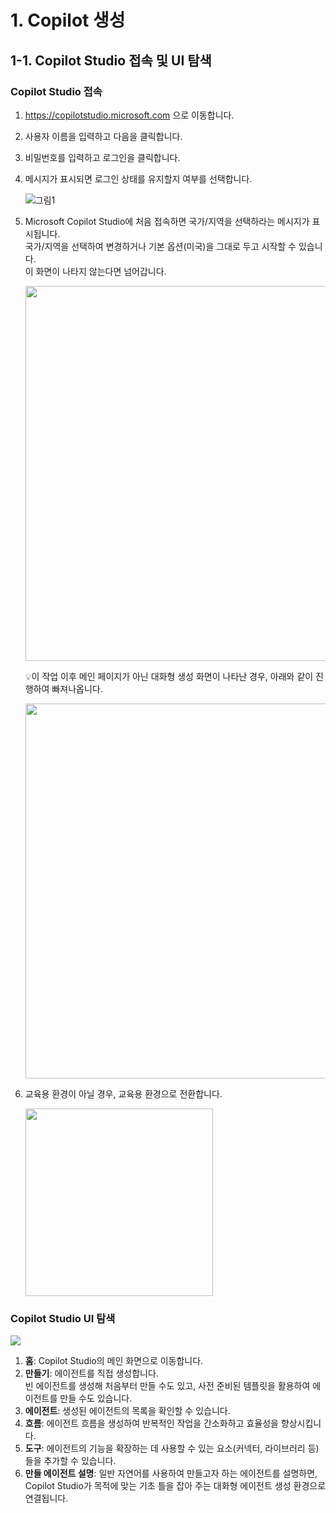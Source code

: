 # 1. Copilot 생성

## 1-1. Copilot Studio 접속 및 UI 탐색

### Copilot Studio 접속

1. https://copilotstudio.microsoft.com 으로 이동합니다.

2. 사용자 이름을 입력하고 다음을 클릭합니다.  

4. 비밀번호를 입력하고 로그인을 클릭합니다.
   
5. 메시지가 표시되면 로그인 상태를 유지할지 여부를 선택합니다.
   
   ![그림1](https://github.com/user-attachments/assets/68801fa6-570e-442d-b299-338c931783f2)

6. Microsoft Copilot Studio에 처음 접속하면 국가/지역을 선택하라는 메시지가 표시됩니다. </br> 국가/지역을 선택하여 변경하거나 기본 옵션(미국)을 그대로 두고 시작할 수 있습니다.</br>이 화면이 나타지 않는다면 넘어갑니다.

   <img src="https://github.com/user-attachments/assets/936ae972-db56-485a-8b38-80f15dd81866" width=600/>

   💡이 작업 이후 메인 페이지가 아닌 대화형 생성 화면이 나타난 경우, 아래와 같이 진행하여 빠져나옵니다.

   <img src="https://github.com/user-attachments/assets/8cb86f79-2dc2-42f0-a33b-67dc0974f402" width=600/>

7. 교육용 환경이 아닐 경우, 교육용 환경으로 전환합니다.

   <img src="https://github.com/user-attachments/assets/a007c34c-b5da-4c69-b8fe-cbe0164e95a6" width=300/>


### Copilot Studio UI 탐색

   <img src="https://github.com/user-attachments/assets/15154250-b932-4d52-aa87-5769e45e97c7"/>

  1. **홈**: Copilot Studio의 메인 화면으로 이동합니다.
  2. **만들기**: 에이전트를 직접 생성합니다. </br>빈 에이전트를 생성해 처음부터 만들 수도 있고, 사전 준비된 템플릿을 활용하여 에이전트를 만들 수도 있습니다.
  3. **에이전트**: 생성된 에이전트의 목록을 확인할 수 있습니다.
  4. **흐름**: 에이전트 흐름을 생성하여 반복적인 작업을 간소화하고 효율성을 향상시킵니다.
  5. **도구**: 에이전트의 기능을 확장하는 데 사용할 수 있는 요소(커넥터, 라이브러리 등)들을 추가할 수 있습니다. 
  6. **만들 에이전트 설명**: 일반 자연어를 사용하여 만들고자 하는 에이전트를 설명하면, Copilot Studio가 목적에 맞는 기초 틀을 잡아 주는 대화형 에이전트 생성 환경으로 연결됩니다.
